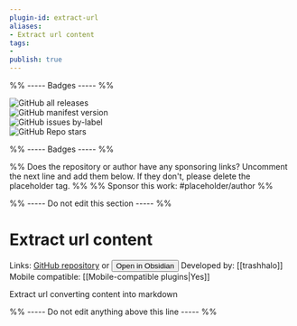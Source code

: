 ```yaml
---
plugin-id: extract-url
aliases:
- Extract url content
tags: 
- 
publish: true
---
```


%% ----- Badges ----- %%

![GitHub all releases](https://img.shields.io/github/downloads/trashhalo/obsidian-extract-url/total?color=573E7A&logo=github&style=for-the-badge)   
![GitHub manifest version](https://img.shields.io/github/manifest-json/v/trashhalo/obsidian-extract-url?color=573E7A&logo=github&style=for-the-badge)   
![GitHub issues by-label](https://img.shields.io/github/issues/trashhalo/obsidian-extract-url/help%20wanted?color=573E7A&logo=github&style=for-the-badge)   
![GitHub Repo stars](https://img.shields.io/github/stars/trashhalo/obsidian-extract-url?color=573E7A&logo=github&style=for-the-badge)

%% ----- Badges ----- %%

%% Does the repository or author have any sponsoring links? Uncomment the next line and add them below. If they don't, please delete the placeholder tag. %%
%% Sponsor this work: #placeholder/author %%

%% ----- Do not edit this section ----- %%

# Extract url content

Links: [GitHub repository](https://github.com/trashhalo/obsidian-extract-url) or [<button id=HH>Open in Obsidian</button>](obsidian://goto-plugin?id=extract-url)
Developed by: [[trashhalo]]
Mobile compatible: [[Mobile-compatible plugins|Yes]]

Extract url converting content into markdown

%% ----- Do not edit anything above this line ----- %% 
